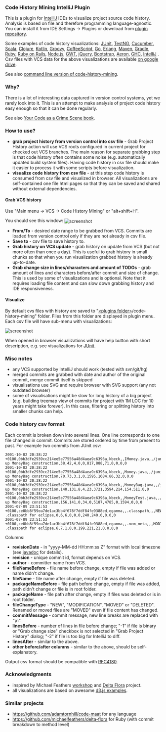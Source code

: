 ### Code History Mining IntelliJ Plugin

This is a plugin for [IntelliJ](https://github.com/JetBrains/intellij-community) IDEs to visualize project source code history.
Analysis is based on file and therefore programming language-agnostic.
You can install it from IDE Settings -> Plugins or download from [plugin repository](http://plugins.jetbrains.com/plugin/7273).

Some examples of code history visualizations:
[JUnit](http://dkandalov.github.io/code-history-mining/JUnit.html),
[TestNG](http://dkandalov.github.io/code-history-mining/TestNG.html),
[Cucumber](http://dkandalov.github.io/code-history-mining/Cucumber.html),
[Scala](http://dkandalov.github.io/code-history-mining/Scala.html),
[Clojure](http://dkandalov.github.io/code-history-mining/Clojure.html),
[Kotlin](http://dkandalov.github.io/code-history-mining/Kotlin.html),
[Groovy](http://dkandalov.github.io/code-history-mining/Groovy.html),
[CoffeeScript](http://dkandalov.github.io/code-history-mining/CoffeeScript.html),
[Go](http://dkandalov.github.io/code-history-mining/Go.html),
[Erlang](http://dkandalov.github.io/code-history-mining/Erlang.html),
[Maven](http://dkandalov.github.io/code-history-mining/Maven.html),
[Gradle](http://dkandalov.github.io/code-history-mining/Gradle.html),
[Ruby](http://dkandalov.github.io/code-history-mining/Ruby.html),
[Ruby on Rails](http://dkandalov.github.io/code-history-mining/Rails.html),
[Node.js](http://dkandalov.github.io/code-history-mining/NodeJS.html),
[GWT](http://dkandalov.github.io/code-history-mining/GWT.html),
[jQuery](http://dkandalov.github.io/code-history-mining/jQuery.html),
[Bootstrap](http://dkandalov.github.io/code-history-mining/Bootstrap.html),
[Aeron](http://dkandalov.github.io/code-history-mining/Aeron.html),
[GHC](http://dkandalov.github.io/code-history-mining/GHC.html),
[IntelliJ](http://dkandalov.github.io/code-history-mining/IntelliJ.html)
.
Csv files with VCS data for the above visualizations
are available [on google drive](https://googledrive.com/host/0B5PfR1lF8o5SZE1xMXZIWGxBVzQ).

See also [command line version of code-history-mining](http://dkandalov.github.io/code-history-mining-cli).


### Why?
There is a lot of interesting data captured in version control systems, yet we rarely look into it.
This is an attempt to make analysis of project code history easy enough so that it can be done regularly.

See also [Your Code as a Crime Scene book](https://pragprog.com/book/atcrime/your-code-as-a-crime-scene).


### How to use?
 - **grab project history from version control into csv file** -
 Grab Project History action will use VCS roots configured in current project for checked out VCS branches.
 The main reason for separate grabbing step is that code history often contains some noise (e.g. automatically updated build system files).
 Having code history in csv file should make it easier to process it with some scripts before visualization.
 - **visualize code history from csv file** -
 at this step code history is consumed from csv file and visualized in browser.
 All visualizations are self-contained one file html pages so that they can be saved and shared without external dependencies.

#### Grab VCS history
Use "Main menu -> VCS -> Code History Mining" or "alt+shift+H".

You should see this window:
<img src="https://raw.github.com/dkandalov/code-history-mining/master/grab-history-screenshot.png" alt="screenshot" title="screenshot" align="center"/>
 - **From/To** - desired date range to be grabbed from VCS. Commits are loaded from version control only if they are not already in csv file.
 - **Save to** - csv file to save history to.
 - **Grab history on VCS update** - grab history on update from VCS (but not more often than once a day).
 This is useful to grab history in small chunks so that when you run visualization grabbed history is already up-to-date.
 - **Grab change size in lines/characters and amount of TODOs** - grab amount of lines and characters before/after commit and size of change.
 This is used by some of visualizations and is optional.
 Note that it requires loading file content and can slow down grabbing history and IDE responsiveness.

#### Visualize
By default cvs files with history are saved to "[\<plugins folder\>](http://devnet.jetbrains.com/docs/DOC-181)/code-history-mining" folder.
Files from this folder are displayed in plugin menu.
Each csv file will have sub-menu with visualizations:

<img src="https://raw.github.com/dkandalov/code-history-mining/master/popup-screenshot.png" alt="screenshot" title="screenshot" align="center"/>

When opened in browser visualizations will have help button with short description,
e.g. see visualizations for [JUnit](http://dkandalov.github.io/code-history-mining/JUnit.html).


### Misc notes
 - any VCS supported by IntelliJ should work (tested with svn/git/hg)
 - merged commits are grabbed with date and author of the original commit, merge commit itself is skipped
 - visualisations use SVG and require browser with SVG support (any not outdated browser)
 - some of visualisations might be slow for long history of a big project
 (e.g. building treemap view of commits for project with 1M LOC for 10 years might take forever).
 In this case, filtering or splitting history into smaller chunks can help.


### Code history csv format
Each commit is broken down into several lines. One line corresponds to one file changed in commit.
Commits are stored ordered by time from present to past.
For example two commits from JUnit csv:
```
2001-10-02 20:38:22 +0100,0bb3dfe2939cc214ee5e77556a48d4aea9c6396a,kbeck,,IMoney.java,,/junit/samples/money,MODIFICATION,Cleaning up MoneyBag construction,38,42,4,0,0,817,888,71,0,0,0,0
2001-10-02 20:38:22 +0100,0bb3dfe2939cc214ee5e77556a48d4aea9c6396a,kbeck,,Money.java,,/junit/samples/money,MODIFICATION,Cleaning up MoneyBag construction,70,73,3,1,0,1595,1684,86,32,0,0,0
2001-10-02 20:38:22 +0100,0bb3dfe2939cc214ee5e77556a48d4aea9c6396a,kbeck,,MoneyBag.java,,/junit/samples/money,MODIFICATION,Cleaning up MoneyBag construction,140,131,8,4,23,3721,3594,214,154,511,0,0
2001-10-02 20:38:22 +0100,0bb3dfe2939cc214ee5e77556a48d4aea9c6396a,kbeck,,MoneyTest.java,,/junit/samples/money,MODIFICATION,Cleaning up MoneyBag construction,156,141,0,34,0,5187,4785,0,1594,0,0,0
2001-07-09 23:51:53 +0100,ce0bb8f59ea7de1ac3bb4f678f7ddf84fe9388ed,egamma,,.classpath,,,NEW,added .classpath for eclipse,0,6,6,0,0,0,240,240,0,0,0,0
2001-07-09 23:51:53 +0100,ce0bb8f59ea7de1ac3bb4f678f7ddf84fe9388ed,egamma,,.vcm_meta,,,MODIFICATION,added .classpath for eclipse,6,7,1,0,0,199,221,21,0,0,0,0
```
Columns:
 - __revisionDate__ - in "yyyy-MM-dd HH:mm:ss Z" format with local timezone (see [javadoc](http://docs.oracle.com/javase/7/docs/api/java/text/SimpleDateFormat.html) for details).
 - __revision__ - unique commit id, format depends on VCS.
 - __author__ - committer name from VCS.
 - __fileNameBefore__ - file name before change, empty if file was added or name didn't change.
 - __fileName__ - file name after change, empty if file was deleted.
 - __packageNameBefore__ - file path before change, empty if file was added, path didn't change or file is in root folder.
 - __packageName__ - file path after change, empty if files was deleted or is in root folder.
 - __fileChangeType__ - "NEW", "MODIFICATION", "MOVED" or "DELETED". Renamed or moved files are "MOVED" even if file content has changed.
 - __commitMessage__ - commit message, new line breaks are replaced with "\\n".
 - __linesBefore__ - number of lines in file before change;
     "-1" if file is binary or "Grab change size" checkbox is not selected in "Grab Project History" dialog;
     "-2" if file is too big for IntelliJ to diff.
 - __linesAfter__ - similar to the above.
 - __other before/after columns__ - similar to the above, should be self-explanatory.

Output csv format should be compatible with [RFC4180](http://www.apps.ietf.org/rfc/rfc4180.html).


### Acknowledgments
 - inspired by Michael Feathers [workshop](http://codehistorymining.eventbrite.co.uk/)
 and [Delta Flora](https://github.com/michaelfeathers/delta-flora) project.
 - all visualizations are based on awesome [d3.js examples](https://github.com/mbostock/d3/wiki/Gallery).


### Similar projects
 - https://github.com/adamtornhill/code-maat for any language
 - https://github.com/michaelfeathers/delta-flora for Ruby (with commit breakdown to method level)
